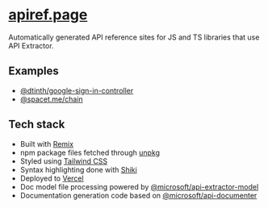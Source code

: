 # [apiref.page](https://apiref.page/)

Automatically generated API reference sites for JS and TS libraries that use API Extractor.

## Examples

- [@dtinth/google-sign-in-controller](https://apiref.page/package/@dtinth/google-sign-in-controller)
- [@spacet.me/chain](https://apiref.page/package/@spacet.me/chain)

## Tech stack

- Built with [Remix](https://remix.run/)
- npm package files fetched through [unpkg](https://unpkg.com/)
- Styled using [Tailwind CSS](https://tailwindcss.com/)
- Syntax highlighting done with [Shiki](https://shiki.matsu.io/)
- Deployed to [Vercel](https://vercel.com/)
- Doc model file processing powered by [@microsoft/api-extractor-model](https://www.npmjs.com/package/@microsoft/api-extractor-model)
- Documentation generation code based on [@microsoft/api-documenter](https://www.npmjs.com/package/@microsoft/api-documenter)
